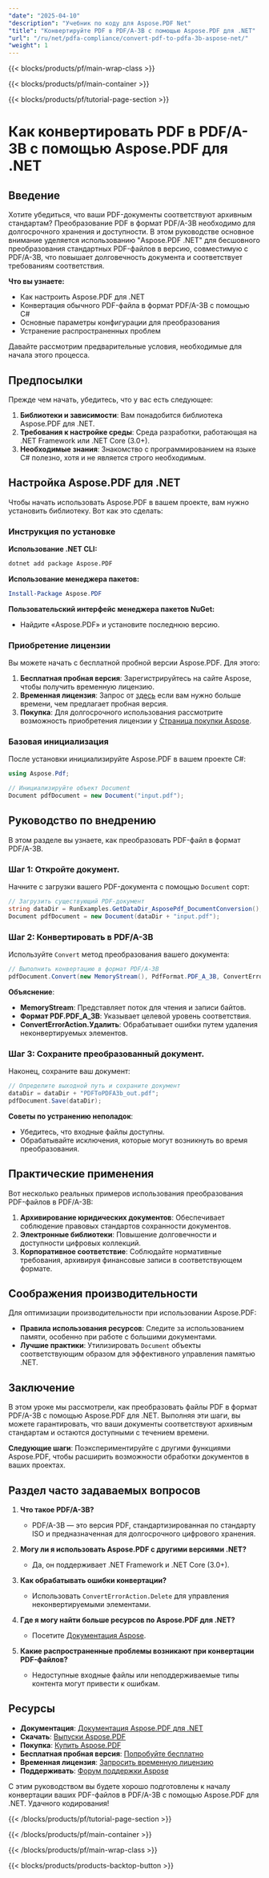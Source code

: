 ```yaml
---
"date": "2025-04-10"
"description": "Учебник по коду для Aspose.PDF Net"
"title": "Конвертируйте PDF в PDF/A-3B с помощью Aspose.PDF для .NET"
"url": "/ru/net/pdfa-compliance/convert-pdf-to-pdfa-3b-aspose-net/"
"weight": 1
---
```


{{< blocks/products/pf/main-wrap-class >}}

{{< blocks/products/pf/main-container >}}

{{< blocks/products/pf/tutorial-page-section >}}


# Как конвертировать PDF в PDF/A-3B с помощью Aspose.PDF для .NET

## Введение

Хотите убедиться, что ваши PDF-документы соответствуют архивным стандартам? Преобразование PDF в формат PDF/A-3B необходимо для долгосрочного хранения и доступности. В этом руководстве основное внимание уделяется использованию "Aspose.PDF .NET" для бесшовного преобразования стандартных PDF-файлов в версию, совместимую с PDF/A-3B, что повышает долговечность документа и соответствует требованиям соответствия.

**Что вы узнаете:**
- Как настроить Aspose.PDF для .NET
- Конвертация обычного PDF-файла в формат PDF/A-3B с помощью C#
- Основные параметры конфигурации для преобразования
- Устранение распространенных проблем

Давайте рассмотрим предварительные условия, необходимые для начала этого процесса.

## Предпосылки

Прежде чем начать, убедитесь, что у вас есть следующее:

1. **Библиотеки и зависимости**: Вам понадобится библиотека Aspose.PDF для .NET.
2. **Требования к настройке среды**: Среда разработки, работающая на .NET Framework или .NET Core (3.0+).
3. **Необходимые знания**: Знакомство с программированием на языке C# полезно, хотя и не является строго необходимым.

## Настройка Aspose.PDF для .NET

Чтобы начать использовать Aspose.PDF в вашем проекте, вам нужно установить библиотеку. Вот как это сделать:

### Инструкция по установке

**Использование .NET CLI:**

```bash
dotnet add package Aspose.PDF
```

**Использование менеджера пакетов:**

```powershell
Install-Package Aspose.PDF
```

**Пользовательский интерфейс менеджера пакетов NuGet:**
- Найдите «Aspose.PDF» и установите последнюю версию.

### Приобретение лицензии

Вы можете начать с бесплатной пробной версии Aspose.PDF. Для этого:

1. **Бесплатная пробная версия**: Зарегистрируйтесь на сайте Aspose, чтобы получить временную лицензию.
2. **Временная лицензия**: Запрос от [здесь](https://purchase.aspose.com/temporary-license/) если вам нужно больше времени, чем предлагает пробная версия.
3. **Покупка**: Для долгосрочного использования рассмотрите возможность приобретения лицензии у [Страница покупки Aspose](https://purchase.aspose.com/buy).

### Базовая инициализация

После установки инициализируйте Aspose.PDF в вашем проекте C#:

```csharp
using Aspose.Pdf;

// Инициализируйте объект Document
Document pdfDocument = new Document("input.pdf");
```

## Руководство по внедрению

В этом разделе вы узнаете, как преобразовать PDF-файл в формат PDF/A-3B.

### Шаг 1: Откройте документ.

Начните с загрузки вашего PDF-документа с помощью `Document` сорт:

```csharp
// Загрузить существующий PDF-документ
string dataDir = RunExamples.GetDataDir_AsposePdf_DocumentConversion();
Document pdfDocument = new Document(dataDir + "input.pdf");
```

### Шаг 2: Конвертировать в PDF/A-3B

Используйте `Convert` метод преобразования вашего документа:

```csharp
// Выполнить конвертацию в формат PDF/A-3B
pdfDocument.Convert(new MemoryStream(), PdfFormat.PDF_A_3B, ConvertErrorAction.Delete);
```
**Объяснение**: 
- **MemoryStream**: Представляет поток для чтения и записи байтов.
- **Формат PDF.PDF_A_3B**: Указывает целевой уровень соответствия.
- **ConvertErrorAction.Удалить**: Обрабатывает ошибки путем удаления неконвертируемых элементов.

### Шаг 3: Сохраните преобразованный документ.

Наконец, сохраните ваш документ:

```csharp
// Определите выходной путь и сохраните документ
dataDir = dataDir + "PDFToPDFA3b_out.pdf";
pdfDocument.Save(dataDir);
```

**Советы по устранению неполадок**: 
- Убедитесь, что входные файлы доступны.
- Обрабатывайте исключения, которые могут возникнуть во время преобразования.

## Практические применения

Вот несколько реальных примеров использования преобразования PDF-файлов в PDF/A-3B:

1. **Архивирование юридических документов**: Обеспечивает соблюдение правовых стандартов сохранности документов.
2. **Электронные библиотеки**: Повышение долговечности и доступности цифровых коллекций.
3. **Корпоративное соответствие**: Соблюдайте нормативные требования, архивируя финансовые записи в соответствующем формате.

## Соображения производительности

Для оптимизации производительности при использовании Aspose.PDF:

- **Правила использования ресурсов**: Следите за использованием памяти, особенно при работе с большими документами.
- **Лучшие практики**: Утилизировать `Document` объекты соответствующим образом для эффективного управления памятью .NET.

## Заключение

В этом уроке мы рассмотрели, как преобразовать файлы PDF в формат PDF/A-3B с помощью Aspose.PDF для .NET. Выполняя эти шаги, вы можете гарантировать, что ваши документы соответствуют архивным стандартам и остаются доступными с течением времени.

**Следующие шаги**: Поэкспериментируйте с другими функциями Aspose.PDF, чтобы расширить возможности обработки документов в ваших проектах.

## Раздел часто задаваемых вопросов

1. **Что такое PDF/A-3B?**
   - PDF/A-3B — это версия PDF, стандартизированная по стандарту ISO и предназначенная для долгосрочного цифрового хранения.
   
2. **Могу ли я использовать Aspose.PDF с другими версиями .NET?**
   - Да, он поддерживает .NET Framework и .NET Core (3.0+).
   
3. **Как обрабатывать ошибки конвертации?**
   - Использовать `ConvertErrorAction.Delete` для управления неконвертируемыми элементами.
   
4. **Где я могу найти больше ресурсов по Aspose.PDF для .NET?**
   - Посетите [Документация Aspose](https://reference.aspose.com/pdf/net/).
   
5. **Какие распространенные проблемы возникают при конвертации PDF-файлов?**
   - Недоступные входные файлы или неподдерживаемые типы контента могут привести к ошибкам.

## Ресурсы

- **Документация**: [Документация Aspose.PDF для .NET](https://reference.aspose.com/pdf/net/)
- **Скачать**: [Выпуски Aspose.PDF](https://releases.aspose.com/pdf/net/)
- **Покупка**: [Купить Aspose.PDF](https://purchase.aspose.com/buy)
- **Бесплатная пробная версия**: [Попробуйте бесплатно](https://releases.aspose.com/pdf/net/)
- **Временная лицензия**: [Запросить временную лицензию](https://purchase.aspose.com/temporary-license/)
- **Поддерживать**: [Форум поддержки Aspose](https://forum.aspose.com/c/pdf/10)

С этим руководством вы будете хорошо подготовлены к началу конвертации ваших PDF-файлов в PDF/A-3B с помощью Aspose.PDF для .NET. Удачного кодирования!

{{< /blocks/products/pf/tutorial-page-section >}}

{{< /blocks/products/pf/main-container >}}

{{< /blocks/products/pf/main-wrap-class >}}

{{< blocks/products/products-backtop-button >}}